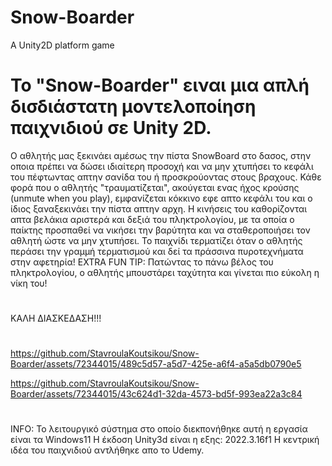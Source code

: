 # Snow-Boarder
A Unity2D platform game




# Το "Snow-Boarder" ειναι μια απλή δισδιάστατη μοντελοποίηση παιχνιδιού σε Unity 2D. 

O αθλητής μας ξεκινάει αμέσως την πίστα SnowBoard στο δασος, στην οποια πρέπει να δώσει ιδιαίτερη προσοχή και να μην χτυπήσει το κεφάλι του πέφτωντας απτην σανίδα του ή προσκρούοντας στους βραχους. Κάθε φορά που ο αθλητής "τραυματίζεται", ακούγεται ενας ήχος κρούσης (unmute when you play), εμφανίζεται κόκκινο εφε απτο κεφάλι του και ο ίδιος ξαναξεκινάει την πίστα απτην αρχη. Η κινήσεις του καθορίζονται απτα βελάκια αριστερά και δεξιά του πληκτρολογίου, με τα οποία ο παίκτης προσπαθεί να νικήσει την βαρύτητα και να σταθεροποιήσει τον αθλητή ώστε να μην χτυπήσει. Το παιχνίδι τερματίζει όταν ο αθλητής περάσει την γραμμή τερματισμού και δεί τα πράσσινα πυροτεχνήματα στην αφετηρία! ΕXTRΑ FUN TIP: Πατώντας το πάνω βέλος του πληκτρολογίου, ο αθλητής μπουστάρει ταχύτητα και γίνεται πιο εύκολη η νίκη του! 
#
ΚΑΛΗ ΔΙΑΣΚΕΔΑΣΗ!!!
#
#
#

https://github.com/StavroulaKoutsikou/Snow-Boarder/assets/72344015/489c5d57-a5d7-425e-a6f4-a5a5db0790e5





https://github.com/StavroulaKoutsikou/Snow-Boarder/assets/72344015/43c624d1-32da-4573-bd5f-993ea22a3c84






#
#
#
#

INFO: 
Το λειτουργικό σύστημα στο οποίο διεκπονήθηκε αυτή η εργασία είναι τα Windows11
Η έκδοση Unity3d είναι η εξης: 2022.3.16f1
Η κεντρική ιδέα του παιχνιδιού αντλήθηκε απo το Udemy.

#
#
#
#
#                                               
